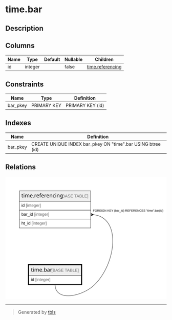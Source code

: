 # time.bar

## Description

## Columns

| Name | Type    | Default | Nullable | Children                                |
| ---- | ------- | ------- | -------- | --------------------------------------- |
| id   | integer |         | false    | [time.referencing](time.referencing.md) |

## Constraints

| Name     | Type        | Definition       |
| -------- | ----------- | ---------------- |
| bar_pkey | PRIMARY KEY | PRIMARY KEY (id) |

## Indexes

| Name     | Definition                                                  |
| -------- | ----------------------------------------------------------- |
| bar_pkey | CREATE UNIQUE INDEX bar_pkey ON "time".bar USING btree (id) |

## Relations

![er](time.bar.svg)

---

> Generated by [tbls](https://github.com/k1LoW/tbls)
